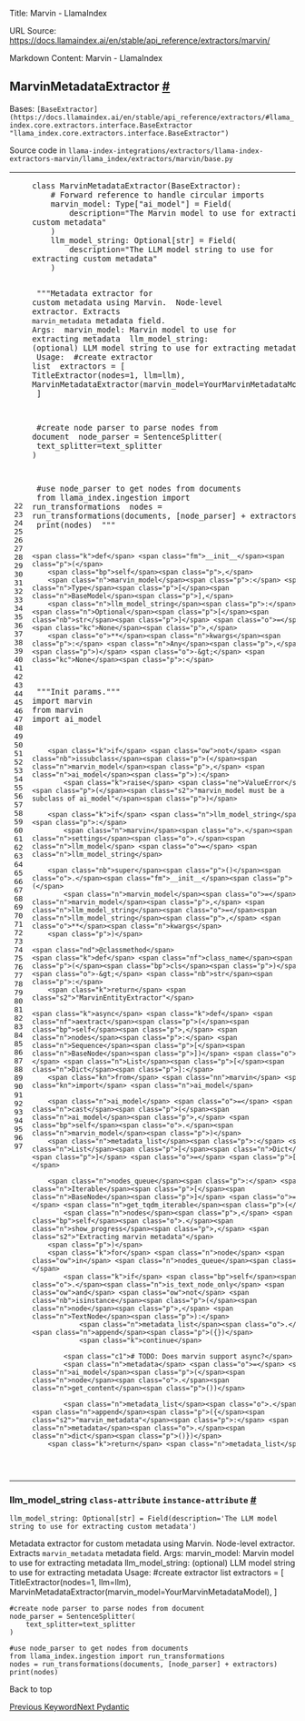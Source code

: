 Title: Marvin - LlamaIndex

URL Source: https://docs.llamaindex.ai/en/stable/api_reference/extractors/marvin/

Markdown Content:
Marvin - LlamaIndex


MarvinMetadataExtractor [#](https://docs.llamaindex.ai/en/stable/api_reference/extractors/marvin/#llama_index.extractors.marvin.MarvinMetadataExtractor "Permanent link")
-------------------------------------------------------------------------------------------------------------------------------------------------------------------------

Bases: `[BaseExtractor](https://docs.llamaindex.ai/en/stable/api_reference/extractors/#llama_index.core.extractors.interface.BaseExtractor "llama_index.core.extractors.interface.BaseExtractor")`

Source code in `llama-index-integrations/extractors/llama-index-extractors-marvin/llama_index/extractors/marvin/base.py`

<table class="highlighttable"><tbody><tr><td class="linenos"><div class="linenodiv"><pre><span></span><span class="normal">22</span>
<span class="normal">23</span>
<span class="normal">24</span>
<span class="normal">25</span>
<span class="normal">26</span>
<span class="normal">27</span>
<span class="normal">28</span>
<span class="normal">29</span>
<span class="normal">30</span>
<span class="normal">31</span>
<span class="normal">32</span>
<span class="normal">33</span>
<span class="normal">34</span>
<span class="normal">35</span>
<span class="normal">36</span>
<span class="normal">37</span>
<span class="normal">38</span>
<span class="normal">39</span>
<span class="normal">40</span>
<span class="normal">41</span>
<span class="normal">42</span>
<span class="normal">43</span>
<span class="normal">44</span>
<span class="normal">45</span>
<span class="normal">46</span>
<span class="normal">47</span>
<span class="normal">48</span>
<span class="normal">49</span>
<span class="normal">50</span>
<span class="normal">51</span>
<span class="normal">52</span>
<span class="normal">53</span>
<span class="normal">54</span>
<span class="normal">55</span>
<span class="normal">56</span>
<span class="normal">57</span>
<span class="normal">58</span>
<span class="normal">59</span>
<span class="normal">60</span>
<span class="normal">61</span>
<span class="normal">62</span>
<span class="normal">63</span>
<span class="normal">64</span>
<span class="normal">65</span>
<span class="normal">66</span>
<span class="normal">67</span>
<span class="normal">68</span>
<span class="normal">69</span>
<span class="normal">70</span>
<span class="normal">71</span>
<span class="normal">72</span>
<span class="normal">73</span>
<span class="normal">74</span>
<span class="normal">75</span>
<span class="normal">76</span>
<span class="normal">77</span>
<span class="normal">78</span>
<span class="normal">79</span>
<span class="normal">80</span>
<span class="normal">81</span>
<span class="normal">82</span>
<span class="normal">83</span>
<span class="normal">84</span>
<span class="normal">85</span>
<span class="normal">86</span>
<span class="normal">87</span>
<span class="normal">88</span>
<span class="normal">89</span>
<span class="normal">90</span>
<span class="normal">91</span>
<span class="normal">92</span>
<span class="normal">93</span>
<span class="normal">94</span>
<span class="normal">95</span>
<span class="normal">96</span>
<span class="normal">97</span></pre></div></td><td class="code"><div><pre><span></span><code><span class="k">class</span> <span class="nc">MarvinMetadataExtractor</span><span class="p">(</span><span class="n">BaseExtractor</span><span class="p">):</span>
    <span class="c1"># Forward reference to handle circular imports</span>
    <span class="n">marvin_model</span><span class="p">:</span> <span class="n">Type</span><span class="p">[</span><span class="s2">"ai_model"</span><span class="p">]</span> <span class="o">=</span> <span class="n">Field</span><span class="p">(</span>
        <span class="n">description</span><span class="o">=</span><span class="s2">"The Marvin model to use for extracting custom metadata"</span>
    <span class="p">)</span>
    <span class="n">llm_model_string</span><span class="p">:</span> <span class="n">Optional</span><span class="p">[</span><span class="nb">str</span><span class="p">]</span> <span class="o">=</span> <span class="n">Field</span><span class="p">(</span>
        <span class="n">description</span><span class="o">=</span><span class="s2">"The LLM model string to use for extracting custom metadata"</span>
    <span class="p">)</span>

<span class="w">    </span><span class="sd">"""Metadata extractor for custom metadata using Marvin.</span>
<span class="sd">    Node-level extractor. Extracts</span>
<span class="sd">    `marvin_metadata` metadata field.</span>
<span class="sd">    Args:</span>
<span class="sd">        marvin_model: Marvin model to use for extracting metadata</span>
<span class="sd">        llm_model_string: (optional) LLM model string to use for extracting metadata</span>
<span class="sd">    Usage:</span>
<span class="sd">        #create extractor list</span>
<span class="sd">        extractors = [</span>
<span class="sd">            TitleExtractor(nodes=1, llm=llm),</span>
<span class="sd">            MarvinMetadataExtractor(marvin_model=YourMarvinMetadataModel),</span>
<span class="sd">        ]</span>

<span class="sd">        #create node parser to parse nodes from document</span>
<span class="sd">        node_parser = SentenceSplitter(</span>
<span class="sd">            text_splitter=text_splitter</span>
<span class="sd">        )</span>

<span class="sd">        #use node_parser to get nodes from documents</span>
<span class="sd">        from llama_index.ingestion import run_transformations</span>
<span class="sd">        nodes = run_transformations(documents, [node_parser] + extractors)</span>
<span class="sd">        print(nodes)</span>
<span class="sd">    """</span>

    <span class="k">def</span> <span class="fm">__init__</span><span class="p">(</span>
        <span class="bp">self</span><span class="p">,</span>
        <span class="n">marvin_model</span><span class="p">:</span> <span class="n">Type</span><span class="p">[</span><span class="n">BaseModel</span><span class="p">],</span>
        <span class="n">llm_model_string</span><span class="p">:</span> <span class="n">Optional</span><span class="p">[</span><span class="nb">str</span><span class="p">]</span> <span class="o">=</span> <span class="kc">None</span><span class="p">,</span>
        <span class="o">**</span><span class="n">kwargs</span><span class="p">:</span> <span class="n">Any</span><span class="p">,</span>
    <span class="p">)</span> <span class="o">-&gt;</span> <span class="kc">None</span><span class="p">:</span>
<span class="w">        </span><span class="sd">"""Init params."""</span>
        <span class="kn">import</span> <span class="nn">marvin</span>
        <span class="kn">from</span> <span class="nn">marvin</span> <span class="kn">import</span> <span class="n">ai_model</span>

        <span class="k">if</span> <span class="ow">not</span> <span class="nb">issubclass</span><span class="p">(</span><span class="n">marvin_model</span><span class="p">,</span> <span class="n">ai_model</span><span class="p">):</span>
            <span class="k">raise</span> <span class="ne">ValueError</span><span class="p">(</span><span class="s2">"marvin_model must be a subclass of ai_model"</span><span class="p">)</span>

        <span class="k">if</span> <span class="n">llm_model_string</span><span class="p">:</span>
            <span class="n">marvin</span><span class="o">.</span><span class="n">settings</span><span class="o">.</span><span class="n">llm_model</span> <span class="o">=</span> <span class="n">llm_model_string</span>

        <span class="nb">super</span><span class="p">()</span><span class="o">.</span><span class="fm">__init__</span><span class="p">(</span>
            <span class="n">marvin_model</span><span class="o">=</span><span class="n">marvin_model</span><span class="p">,</span> <span class="n">llm_model_string</span><span class="o">=</span><span class="n">llm_model_string</span><span class="p">,</span> <span class="o">**</span><span class="n">kwargs</span>
        <span class="p">)</span>

    <span class="nd">@classmethod</span>
    <span class="k">def</span> <span class="nf">class_name</span><span class="p">(</span><span class="bp">cls</span><span class="p">)</span> <span class="o">-&gt;</span> <span class="nb">str</span><span class="p">:</span>
        <span class="k">return</span> <span class="s2">"MarvinEntityExtractor"</span>

    <span class="k">async</span> <span class="k">def</span> <span class="nf">aextract</span><span class="p">(</span><span class="bp">self</span><span class="p">,</span> <span class="n">nodes</span><span class="p">:</span> <span class="n">Sequence</span><span class="p">[</span><span class="n">BaseNode</span><span class="p">])</span> <span class="o">-&gt;</span> <span class="n">List</span><span class="p">[</span><span class="n">Dict</span><span class="p">]:</span>
        <span class="kn">from</span> <span class="nn">marvin</span> <span class="kn">import</span> <span class="n">ai_model</span>

        <span class="n">ai_model</span> <span class="o">=</span> <span class="n">cast</span><span class="p">(</span><span class="n">ai_model</span><span class="p">,</span> <span class="bp">self</span><span class="o">.</span><span class="n">marvin_model</span><span class="p">)</span>
        <span class="n">metadata_list</span><span class="p">:</span> <span class="n">List</span><span class="p">[</span><span class="n">Dict</span><span class="p">]</span> <span class="o">=</span> <span class="p">[]</span>

        <span class="n">nodes_queue</span><span class="p">:</span> <span class="n">Iterable</span><span class="p">[</span><span class="n">BaseNode</span><span class="p">]</span> <span class="o">=</span> <span class="n">get_tqdm_iterable</span><span class="p">(</span>
            <span class="n">nodes</span><span class="p">,</span> <span class="bp">self</span><span class="o">.</span><span class="n">show_progress</span><span class="p">,</span> <span class="s2">"Extracting marvin metadata"</span>
        <span class="p">)</span>
        <span class="k">for</span> <span class="n">node</span> <span class="ow">in</span> <span class="n">nodes_queue</span><span class="p">:</span>
            <span class="k">if</span> <span class="bp">self</span><span class="o">.</span><span class="n">is_text_node_only</span> <span class="ow">and</span> <span class="ow">not</span> <span class="nb">isinstance</span><span class="p">(</span><span class="n">node</span><span class="p">,</span> <span class="n">TextNode</span><span class="p">):</span>
                <span class="n">metadata_list</span><span class="o">.</span><span class="n">append</span><span class="p">({})</span>
                <span class="k">continue</span>

            <span class="c1"># TODO: Does marvin support async?</span>
            <span class="n">metadata</span> <span class="o">=</span> <span class="n">ai_model</span><span class="p">(</span><span class="n">node</span><span class="o">.</span><span class="n">get_content</span><span class="p">())</span>

            <span class="n">metadata_list</span><span class="o">.</span><span class="n">append</span><span class="p">({</span><span class="s2">"marvin_metadata"</span><span class="p">:</span> <span class="n">metadata</span><span class="o">.</span><span class="n">dict</span><span class="p">()})</span>
        <span class="k">return</span> <span class="n">metadata_list</span>
</code></pre></div></td></tr></tbody></table>

### llm\_model\_string `class-attribute` `instance-attribute` [#](https://docs.llamaindex.ai/en/stable/api_reference/extractors/marvin/#llama_index.extractors.marvin.MarvinMetadataExtractor.llm_model_string "Permanent link")

```
llm_model_string: Optional[str] = Field(description='The LLM model string to use for extracting custom metadata')
```

Metadata extractor for custom metadata using Marvin. Node-level extractor. Extracts `marvin_metadata` metadata field. Args: marvin\_model: Marvin model to use for extracting metadata llm\_model\_string: (optional) LLM model string to use for extracting metadata Usage: #create extractor list extractors = \[ TitleExtractor(nodes=1, llm=llm), MarvinMetadataExtractor(marvin\_model=YourMarvinMetadataModel), \]

```
#create node parser to parse nodes from document
node_parser = SentenceSplitter(
    text_splitter=text_splitter
)

#use node_parser to get nodes from documents
from llama_index.ingestion import run_transformations
nodes = run_transformations(documents, [node_parser] + extractors)
print(nodes)
```

Back to top

[Previous Keyword](https://docs.llamaindex.ai/en/stable/api_reference/extractors/keyword/)[Next Pydantic](https://docs.llamaindex.ai/en/stable/api_reference/extractors/pydantic/)
